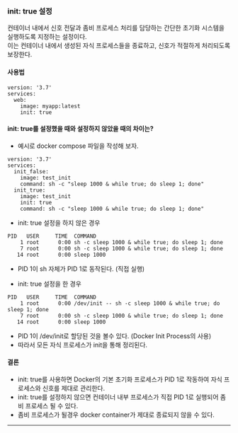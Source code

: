 
### init: true 설정
컨테이너 내에서 신호 전달과 좀비 프로세스 처리를 담당하는 간단한 초기화 시스템을 실행하도록 지정하는 설정이다.
<br>이는 컨테이너 내에서 생성된 자식 프로세스들을 종료하고, 신호가 적절하게 처리되도록 보장한다.

#### 사용법
```commandline
version: '3.7'
services:
  web:
    image: myapp:latest
    init: true
```

#### init: true를 설정했을 때와 설정하지 않았을 때의 차이는?

- 예시로 docker compose 파일을 작성해 보자.
```commandline
version: '3.7'
services:
  init_false:
    image: test_init
    command: sh -c "sleep 1000 & while true; do sleep 1; done"
  init_true:
    image: test_init
    init: true
    command: sh -c "sleep 1000 & while true; do sleep 1; done"
```

- init: true 설정을 하지 않은 경우
```commandline
PID   USER     TIME  COMMAND
    1 root      0:00 sh -c sleep 1000 & while true; do sleep 1; done
    7 root      0:00 sh -c sleep 1000 & while true; do sleep 1; done
   14 root      0:00 sleep 1000
```
- PID 1이 sh 자체가 PID 1로 동작된다. (직접 실행)

- init: true 설정을 한 경우
```
PID   USER     TIME  COMMAND
    1 root      0:00 /dev/init -- sh -c sleep 1000 & while true; do sleep 1; done
    7 root      0:00 sh -c sleep 1000 & while true; do sleep 1; done
   14 root      0:00 sleep 1000
```
- PID 1이 /dev/init로 할당된 것을 볼수 있다. (Docker Init Process의 사용)
- 따라서 모든 자식 프로세스가 init을 통해 정리된다.

#### 결론
- init: true를 사용하면 Docker의 기본 초기화 프로세스가 PID 1로 작동하여 자식 프로세스와 신호를 제대로 관리한다.
- init: true를 설정하지 않으면 컨테이너 내부 프로세스가 직접 PID 1로 실행되어 좀비 프로세스 될 수 있다.
- 좀비 프로세스가 될경우 docker container가 제대로 종료되지 않을 수 있다.

---